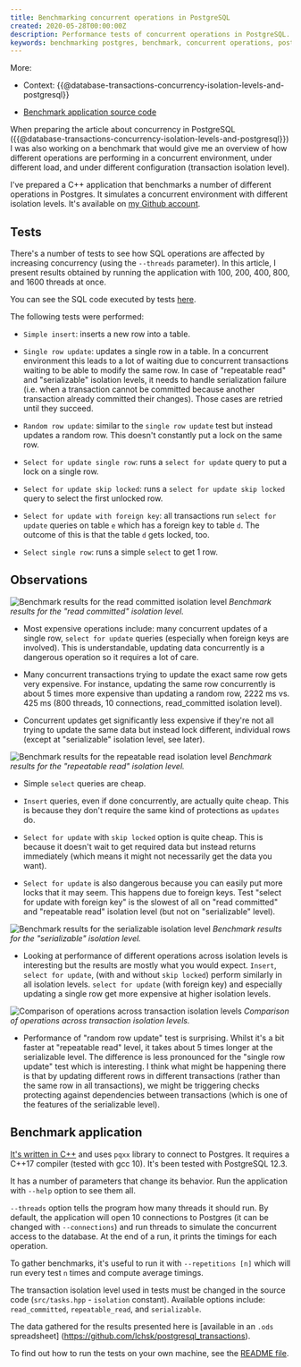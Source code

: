 ```yaml
---
title: Benchmarking concurrent operations in PostgreSQL
created: 2020-05-28T00:00:00Z
description: Performance tests of concurrent operations in PostgreSQL. Read how different SQL operations are performing under different load, different isolation levels in Postgres.
keywords: benchmarking postgres, benchmark, concurrent operations, postgresql, isolation levels, transaction isolation levels, concurrency, concurrent transactions, database performance, graphs, postgres operations performance, read committed, repeatable read, serializable transactions, read uncommitted transactions, performance tests postgres, acid transactions, atomic transactions, postgres transactions, SQL transactions, isolation levels, C++, C++ Postgres, C++ libpqxx, pqxx, pqxx postgres library
---
```


More:

- Context: {{@database-transactions-concurrency-isolation-levels-and-postgresql}}

- [Benchmark application source code](https://github.com/lchsk/postgresql_transactions)

When preparing the article about concurrency in PostgreSQL ({{@database-transactions-concurrency-isolation-levels-and-postgresql}}) I was also working on a benchmark that would give me an overview of how different operations are performing in a concurrent environment, under different load, and under different configuration (transaction isolation level).

I've prepared a C++ application that benchmarks a number of different operations in Postgres. It simulates a concurrent environment with different isolation levels. It's available on [my Github account](https://github.com/lchsk/postgresql_transactions).

## Tests

There's a number of tests to see how SQL operations are affected by increasing concurrency (using the `--threads` parameter). In this article, I present results obtained by running the application with 100, 200, 400, 800, and 1600 threads at once. 

You can see the SQL code executed by tests [here](https://github.com/lchsk/postgresql_transactions/blob/master/src/tasks.cpp).

The following tests were performed:

- `Simple insert`: inserts a new row into a table.

- `Single row update`: updates a single row in a table. In a concurrent environment this leads to a lot of waiting due to concurrent transactions waiting to be able to modify the same row. In case of "repeatable read" and "serializable" isolation levels, it needs to handle serialization failure (i.e. when a transaction cannot be committed because another transaction already committed their changes). Those cases are retried until they succeed.

- `Random row update`: similar to the `single row update` test but instead updates a random row. This doesn't constantly put a lock on the same row.

- `Select for update single row`: runs a `select for update` query to put a lock on a single row.

- `Select for update skip locked`: runs a `select for update skip locked` query to select the first unlocked row.

- `Select for update with foreign key`: all transactions run `select for update` queries on table `e` which has a foreign key to table `d`. The outcome of this is that the table `d` gets locked, too.

- `Select single row`: runs a simple `select` to get 1 row.

## Observations

![Benchmark results for the read committed isolation level](./data/txn_read_committed.png "Benchmark results for the read committed isolation level")
*Benchmark results for the "read committed" isolation level.*


- Most expensive operations include: many concurrent updates of a single row, `select for update` queries (especially when foreign keys are involved). This is understandable, updating data concurrently is a dangerous operation so it requires a lot of care.

- Many concurrent transactions trying to update the exact same row gets very expensive. For instance, updating the same row concurrently is about 5 times more expensive than updating a random row, 2222 ms vs. 425 ms (800 threads, 10 connections, read_committed isolation level).

- Concurrent updates get significantly less expensive if they're not all trying to update the same data but instead lock different, individual rows (except at "serializable" isolation level, see later).

![Benchmark results for the repeatable read isolation level](./data/txn_repeatable_read.png "Benchmark results for the repeatable read isolation level")
*Benchmark results for the "repeatable read" isolation level.*

- Simple `select` queries are cheap.

- `Insert` queries, even if done concurrently, are actually quite cheap. This is because they don't require the same kind of protections as `updates` do.

- `Select for update` with `skip locked` option is quite cheap. This is because it doesn't wait to get required data but instead returns immediately (which means it might not necessarily get the data you want).

- `Select for update` is also dangerous because you can easily put more locks that it may seem. This happens due to foreign keys. Test "select for update with foreign key" is the slowest of all on "read committed" and "repeatable read" isolation level (but not on "serializable" level).

![Benchmark results for the serializable isolation level](./data/txn_serializable.png "Benchmark results for the serializable isolation level")
*Benchmark results for the "serializable" isolation level.*

- Looking at performance of different operations across isolation levels is interesting but the results are mostly what you would expect. `Insert`, `select for update`, (with and without `skip locked`) perform similarly in all isolation levels. `select for update` (with foreign key) and especially updating a single row get more expensive at higher isolation levels.

![Comparison of operations across transaction isolation levels](./data/txn_different_levels.png "Comparison of operations across transaction isolation levels")
*Comparison of operations across transaction isolation levels.*

- Performance of "random row update" test is surprising. Whilst it's a bit faster at "repeatable read" level, it takes about 5 times longer at the serializable level. The difference is less pronounced for the "single row update" test which is interesting. I think what might be happening there is that by updating different rows in different transactions (rather than the same row in all transactions), we might be triggering checks protecting against dependencies between transactions (which is one of the features of the serializable level).

## Benchmark application

[It's written in C++](https://github.com/lchsk/postgresql_transactions) and uses `pqxx` library to connect to Postgres. It requires a C++17 compiler (tested with gcc 10). It's been tested with PostgreSQL 12.3.

It has a number of parameters that change its behavior. Run the application with `--help` option to see them all.

`--threads` option tells the program how many threads it should run. By default, the application will open 10 connections to Postgres (it can be changed with `--connections`) and run threads to simulate the concurrent access to the database. At the end of a run, it prints the timings for each operation.

To gather benchmarks, it's useful to run it with `--repetitions [n]` which will run every test `n` times and compute average timings.

The transaction isolation level used in tests must be changed in the source code (`src/tasks.hpp` - `isolation` constant). Available options include: `read_committed`, `repeatable_read`, and `serializable`.

The data gathered for the results presented here is [available in an `.ods` spreadsheet] (https://github.com/lchsk/postgresql_transactions).

To find out how to run the tests on your own machine, see the [README file](https://github.com/lchsk/postgresql_transactions).

